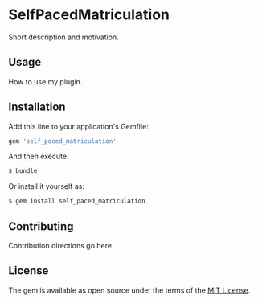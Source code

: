 # SelfPacedMatriculation
Short description and motivation.

## Usage
How to use my plugin.

## Installation
Add this line to your application's Gemfile:

```ruby
gem 'self_paced_matriculation'
```

And then execute:
```bash
$ bundle
```

Or install it yourself as:
```bash
$ gem install self_paced_matriculation
```

## Contributing
Contribution directions go here.

## License
The gem is available as open source under the terms of the [MIT License](http://opensource.org/licenses/MIT).
